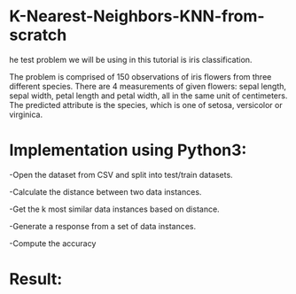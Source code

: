 # K-Nearest-Neighbors-KNN-from-scratch


he test problem we will be using in this tutorial is iris classification.

The problem is comprised of 150 observations of iris flowers from three different species. There are 4 measurements of given flowers: sepal length, sepal width, petal length and petal width, all in the same unit of centimeters. The predicted attribute is the species, which is one of setosa, versicolor or virginica.

# Implementation using Python3:
-Open the dataset from CSV and split into test/train datasets.

-Calculate the distance between two data instances.

-Get the k most similar data instances based on distance.

-Generate a response from a set of data instances.

-Compute the accuracy



# Result:


